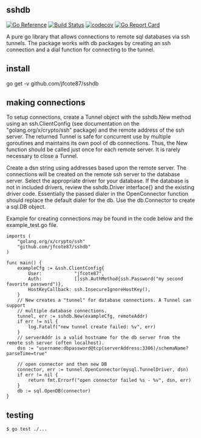 ## sshdb

[![Go Reference](https://pkg.go.dev/badge/github.com/jfcote87/sshdb.svg)](https://pkg.go.dev/github.com/jfcote87/sshdb) [![Build Status](https://app.travis-ci.com/jfcote87/sshdb.svg?branch=main)](https://app.travis-ci.com/jfcote87/sshdb) [![codecov](https://codecov.io/gh/jfcote87/sshdb/branch/main/graph/badge.svg?token=6WUH2GPZ0T)](https://codecov.io/gh/jfcote87/sshdb) [![Go Report Card](https://goreportcard.com/badge/github.com/jfcote87/sshdb)](https://goreportcard.com/report/github.com/jfcote87/sshdb)


A pure go library that allows connections to remote sql databases via ssh tunnels. The package
works with db packages by creating an ssh connection and a dial function for connecting to the 
tunnel. 

## install

go get -v github.com/jfcote87/sshdb

## making connections

To setup connections, create a Tunnel object with the sshdb.New method using an ssh.ClientConfig (see documentation on the "golang.org/x/crypto/ssh" package) and the remote address of the ssh server.  The returned Tunnel is safe for concurrent use by multiple goroutines and maintains its own pool of db connections. Thus, the New function should be called just once for each remote server. It is rarely necessary to close a Tunnel.

Create a dsn string using addresses based upon the remote server.  The connections will be created on the remote ssh server to the database server.  Select the appropriate driver for your database.  If the database is not in included drivers, review the sshdb.Driver interface{} and the existing driver code.  Essentially the passed dialer in the OpenConnector function should replace the default dialer for the db.  Use the db.Connector to create a sql.DB object.

Example for creating connections may be found in the code below and the example_test.go file.

```
imports (
	"golang.org/x/crypto/ssh"
	"github.com/jfcote87/sshdb"
)

func main() {
	exampleCfg := &ssh.ClientConfig{
		User:            "jfcote87",
		Auth:            []ssh.AuthMethod{ssh.Password("my second favorite password")},
		HostKeyCallback: ssh.InsecureIgnoreHostKey(),
	}
	// New creates a "tunnel" for database connections. A Tunnel can support
	// multiple database connections.
	tunnel, err := sshdb.New(exampleCfg, remoteAddr)
	if err != nil {
		log.Fatalf("new tunnel create failed: %v", err)
	}
    // serverAddr is a valid hostname for the db server from the remote ssh server (often localhost).
	dsn := "username:dbpassword@tcp(serverAddress:3306)/schemaName?parseTime=true"

	// open connector and then new DB
	connector, err := tunnel.OpenConnector(mysql.TunnelDriver, dsn)
	if err != nil {
		return fmt.Errorf("open connector failed %s - %v", dsn, err)
	}
	db := sql.OpenDB(connector)
}
```

## testing

    $ go test ./...






